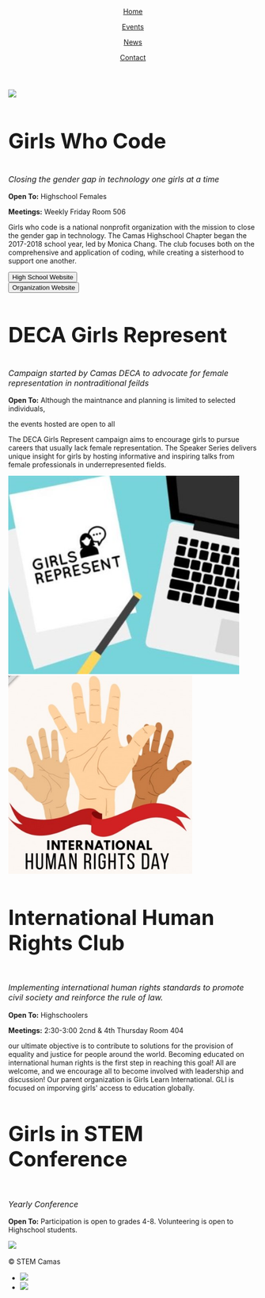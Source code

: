 <html>
<head>
  <meta charset="utf-8"/>
  <link rel="stylesheet" href="https://maxcdn.bootstrapcdn.com/bootstrap/3.3.6/css/bootstrap.min.css" integrity="sha384-1q8mTJOASx8j1Au+a5WDVnPi2lkFfwwEAa8hDDdjZlpLegxhjVME1fgjWPGmkzs7" crossorigin="anonymous">
  <link href='https://fonts.googleapis.com/css?family=Roboto:300,400,700' rel='stylesheet' type='text/css'>
  <link rel="stylesheet" type="text/css" href="main.css">
</head>
<body>
  <header class="container">
    <div class="row">
    <nav class="col-sm-12 text-right">
        <a href="https://aquabs.github.io/STEM/"><p>Home</p></a>
        <a href=" https://aquabs.github.io/STEM-events/."><p>Events</p></a>
        <a href="https://aquabs.github.io/STEM-news/"><p>News</p></a>
        <a href=" https://aquabs.github.io/STEM-contacts/."><p>Contact</p></a>
      </nav>
    </div>
    </header>
 <body>
   <section class="container">
     <div class="row">
       <nav class="col-sm-4">
         <a href="https://sites.google.com/view/camasgirlswhocode/homeabout"><img src="https://3zjc852t4swp1lmezl171oga-wpengine.netdna-ssl.com/wp-content/uploads/2017/01/GWC-logo_2016-on-navy.jpg" height="400px"></a>
       </nav>
       <nav class="col-sm-8">
         <h1 style="font-size:300%;">Girls Who Code</h1>
    <p style="font-size:115%;"><i> Closing the gender gap in technology one girls at a time</i></p>
         <p><b>Open To:</b> Highschool Females</p>         <p><b>Meetings:</b> Weekly Friday Room 506</p>
         <p> Girls who code is a national nonprofit organization with the mission to close the gender gap in technology. The Camas Highschool Chapter began the 2017-2018 school year, led by Monica Chang. The club focuses both on the comprehensive and application of coding, while creating a sisterhood to support one another.</p>
         <section class="container">
     <div class="row">       <nav class="col-sm-3">
         <a href="https://sites.google.com/view/camasgirlswhocode/homeabout"><button class="button button2">High School Website</button></a>
       </nav>
       <nav class="col-sm-3">
         <a href="https://girlswhocode.com/about-us/"><button class="button button2">Organization Website</button></a>
       </nav>
           </div>
         </section>
       </nav>
     </div>
     </section>
      
   <section class="container">
     <div class="row">
       <nav class="col-sm-8 text-right">         <h1 style="font-size:300%;">DECA Girls Represent</h1>
         <p style="font-size:115%;"><i> Campaign started by Camas DECA to advocate for female representation in nontraditional feilds</i></p>
         <p><b>Open To:</b> Although the maintnance and planning is limited to selected individuals,</p>
         <p>the events hosted are open to all</p>

<p>The DECA Girls Represent campaign aims to encourage girls to pursue careers that usually lack female representation. The Speaker Series delivers unique insight for girls by hosting informative and inspiring talks from female professionals in underrepresented fields. </p>
       </nav>
       <nav class="col-sm-4">
         <img src="represent.png" height="400px">
       </nav>
           </div
         </section>
      <section class="container">
     <div class="row">
       <nav class="col-sm-4">
         <img src="international-human-rights.jpg " height="400px">
       </nav>
       <nav class="col-sm-8">
         <h1 style="font-size:300%;">International Human Rights Club</h1>
         <p style="font-size:115%;"><i>Implementing international human rights standards to promote civil society and reinforce the rule of law.</i></p>
         <p><b>Open To:</b> Highschoolers</p>
         <p><b>Meetings:</b> 2:30-3:00 2cnd & 4th Thursday Room 404</p>
         <p>our ultimate objective is to contribute to solutions for the provision of equality and justice for people around the world. Becoming educated on international human rights is the first step in reaching this goal! All are welcome, and we encourage all to become involved with leadership and discussion! Our parent organization is Girls Learn International. GLI is focused on imporving girls' access to education globally.</p>
       </nav>
     </div>
     </section> 
     <section class="container">
     <div class="row">
       <nav class="col-sm-8 text-right">
         <h1 style="font-size:300%;">Girls in STEM Conference</h1>
         <p style="font-size:115%;"><i> Yearly Conference</i></p>
         <p><b>Open To:</b> Participation is open to grades 4-8. Volunteering is open to Highschool students.</p>
        <p> </p>
       </nav>
       <nav class="col-sm-4">
         <img src="https://www.cbronline.com/wp-content/uploads/2017/03/Girls-in-STEM-770x513.png" height="400px">
       </nav>
           </div>
         </section>
      
     
     
   <footer class="container">
    <div class="row">
      <p class="col-sm-4">&copy; STEM Camas</p>
      <ul class="col-sm-8">
        <li class="col-sm-1">  <a href="https://www.instagram.com/girlswhocode/"><img src="https://s3.amazonaws.com/codecademy-content/projects/make-a-website/lesson-4/instagram.svg"></a> </li>
        <li class="col-sm-1"> <a href="https://sites.google.com/view/camasgirlswhocode/homeabout"><img src="https://s3.amazonaws.com/codecademy-content/projects/make-a-website/lesson-4/medium.svg"></a> </li>
      </ul>
    </div>
  </footer>




 
